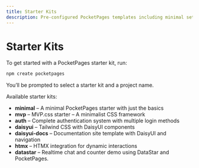 ```yaml
---
title: Starter Kits
description: Pre-configured PocketPages templates including minimal setup, DaisyUI integration, and more. All starter kits are now loaded via the create-pocketpages CLI.
---
```


# Starter Kits

To get started with a PocketPages starter kit, run:

```bash
npm create pocketpages
```

You’ll be prompted to select a starter kit and a project name.

Available starter kits:

- **minimal** – A minimal PocketPages starter with just the basics
- **mvp** – MVP.css starter – A minimalist CSS framework
- **auth** – Complete authentication system with multiple login methods
- **daisyui** – Tailwind CSS with DaisyUI components
- **daisyui-docs** – Documentation site template with DaisyUI and navigation
- **htmx** – HTMX integration for dynamic interactions
- **datastar** – Realtime chat and counter demo using DataStar and PocketPages.
